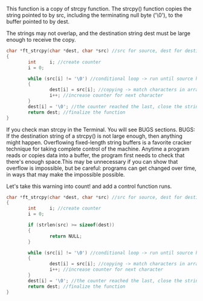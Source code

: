 This function is a copy of strcpy function.
The  strcpy() function copies the string pointed to by src, including the terminating null byte ('\0'), to the buffer pointed to by dest.

The strings may not overlap, and the destination string dest must be large enough to receive the copy.

```c
char *ft_strcpy(char *dest, char *src) //src for source, dest for destination
{
        int     i; //create counter
        i = 0;

        while (src[i] != '\0') //conditional loop -> run until source hits the end
        {
                dest[i] = src[i]; //copying -> match characters in array at each step
                i++; //increase counter for next character
        }
        dest[i] = '\0'; //the counter reached the last, close the string.
        return dest; //finalize the function
}
```
If you check man strcpy in the Terminal. You will see BUGS sections.
BUGS:
If  the  destination  string of a strcpy() is not large enough, then anything might happen. Overflowing fixed-length string buffers is a favorite cracker technique for taking complete control of the machine. Anytime a program reads or copies data into  a  buffer, the program first needs to check that there's enough space.This may be unnecessary if you can show that overflow is impossible, but be careful:  programs  can  get changed over time, in ways that may make the impossible possible.

Let's take this warning into count! and add a control function runs.
```c
char *ft_strcpy(char *dest, char *src) //src for source, dest for destination
{
        int     i; //create counter
        i = 0;

        if (strlen(src) >= sizeof(dest))
        {
                return NULL;
        }

        while (src[i] != '\0') //conditional loop -> run until source hits the end
        {
                dest[i] = src[i]; //copying -> match characters in array at each step
                i++; //increase counter for next character
        }
        dest[i] = '\0'; //the counter reached the last, close the string.
        return dest; //finalize the function
}
```

